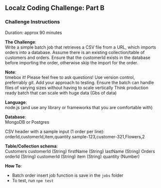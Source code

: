 ## **Localz Coding Challenge: Part B**

### **Challenge Instructions**

Duration: approx 90 minutes

**The Challenge**:\
Write a simple batch job that retrieves a CSV file from a URL, which imports orders into a database. Assume there is an existing collection/table of customers and orders. Ensure that the customerId exists in the database before importing the order, otherwise skip the import for the order.

**Note**:\
timebox it! Please feel free to ask questions! Use version control, preferrably git. Add your approach to testing. Ensure the batch can handle files of varying sizes without having to scale vertically Think production ready batch that can scale with huge data (Gbs of data)

**Language**:\
node.js (and use any library or frameworks that you are comfortable with)

**Database**:\
MongoDB or Postgres

CSV header with a sample input (1 order per line): orderId,customerId,item,quantity sample-123,customer-321,Flowers,2

**Table/Collection schema**:\
Customers customerId (String) firstName (String) lastName (String) Orders orderId (String) customerId (String) item (String) quantity (Number)

**How To**:

- Batch order insert job function is save in the `jobs` folder
- To test, run `npm test`
